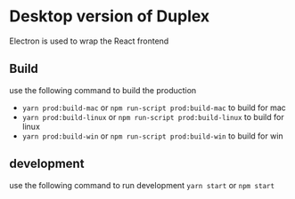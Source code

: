 # Desktop version of Duplex

Electron is used to wrap the React frontend

## Build
use the following command to build the production
- `yarn prod:build-mac` or `npm run-script prod:build-mac` to build for mac
- `yarn prod:build-linux` or `npm run-script prod:build-linux` to build for linux
- `yarn prod:build-win` or `npm run-script prod:build-win` to build for win

## development
use the following command to run development
`yarn start` or `npm start`